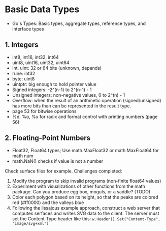 # Basic Data Types
- Go's Types: Basic types, aggregate types, reference types, and interface types

## 1. Integers
- int8, int16, int32, int64
- uint8, uint16, uint32, uint64
- int, uint: 32 or 64 bits (unknown, depends)
- rune: int32
- byte: uint8
- uintptr: big enough to hold pointer value
- Signed integers: -2^(n-1) to 2^(n-1) - 1
- Unsigned integers: non-negative values, 0 to 2^(n) - 1
- Overflow: when the result of an arithmetic operation (signed/unsigned) has more bits than can be represented in the result type.
- page 53 for bitwise operations
- %d, %o, %x for radix and format control with printing numbers (page 56)

## 2. Floating-Point Numbers
- Float32, Float64 types; Use math.MaxFloat32 or math.MaxFloat64 for math num
- math.NaN() checks if value is not a number

Check surface files for example. Challenges completed:
1. Modify the program to skip invalid programs (non-finite float64 values)
2. Experiment with visualizations of other functions from the math package. Can you produce egg box, moguls, or a saddle? (TODO)
3. Color each polygon based on its height, so that the peaks are colored red (#ff0000) and the valleys blue
4. Following the lissajous example approach, construct a web server that computes serfaces and writes SVG data to the client. The server must set the Content-Type header like this:
    ``` w.Header().Set("Content-Type", "image/svg+xml") ```


